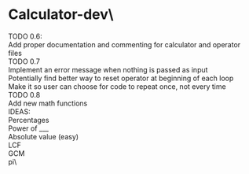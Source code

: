 # Calculator-dev\
TODO 0.6:\
Add proper documentation and commenting for calculator and operator files \
TODO 0.7\
	Implement an error message when nothing is passed as input\
	Potentially find better way to reset operator at beginning of each loop\
 	Make it so user can choose for code to repeat once, not every time\
TODO 0.8\
	Add new math functions\
	IDEAS: \
	Percentages\
	Power of ___\
	Absolute value (easy)\
 	LCF\
	GCM\
	pi\

  
